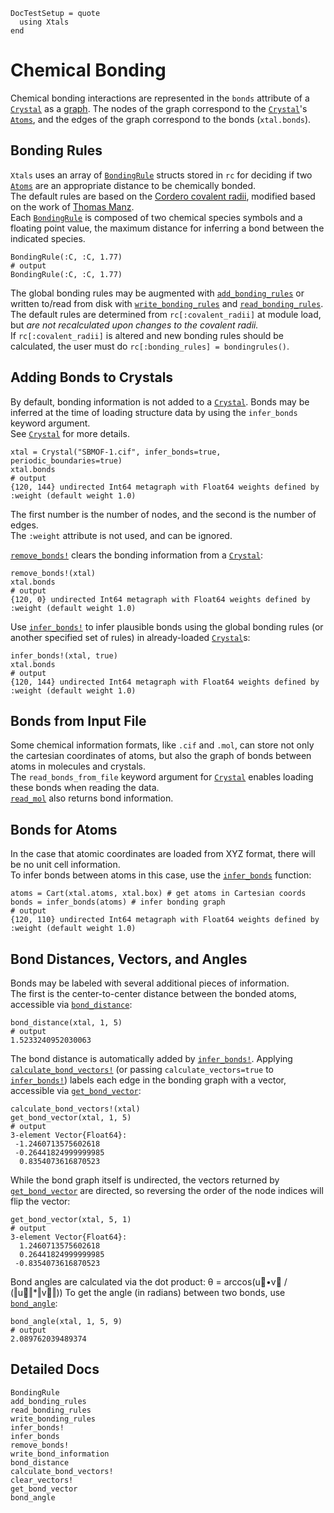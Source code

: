 ```@meta
DocTestSetup = quote
  using Xtals
end
```

# Chemical Bonding

Chemical bonding interactions are represented in the `bonds` attribute of a [`Crystal`](@ref) as a [graph](https://github.com/JuliaGraphs/MetaGraphs.jl).
The nodes of the graph correspond to the [`Crystal`](@ref)'s [`Atoms`](@ref), and the edges of the graph correspond to the bonds (`xtal.bonds`).

## Bonding Rules

`Xtals` uses an array of [`BondingRule`](@ref) structs stored in `rc` for deciding if two [`Atoms`](@ref) are an appropriate distance to be chemically bonded.  
The default rules are based on the [Cordero covalent radii](https://doi.org/10.1039/B801115J), modified based on the work of [Thomas Manz](https://doi.org/10.1039/c9ra07327b).  
Each [`BondingRule`](@ref) is composed of two chemical species symbols and a floating point value, the maximum distance for inferring a bond between the indicated species.

```jldoctest; output=false
BondingRule(:C, :C, 1.77)
# output
BondingRule(:C, :C, 1.77)
```

The global bonding rules may be augmented with [`add_bonding_rules`](@ref) or written to/read from disk with [`write_bonding_rules`](@ref) and [`read_bonding_rules`](@ref).  
The default rules are determined from `rc[:covalent_radii]` at module load, but *are not recalculated upon changes to the covalent radii.*  
If `rc[:covalent_radii]` is altered and new bonding rules should be calculated, the user must do `rc[:bonding_rules] = bondingrules()`.

## Adding Bonds to Crystals

By default, bonding information is not added to a [`Crystal`](@ref). 
Bonds may be inferred at the time of loading structure data by using the `infer_bonds` keyword argument.  
See [`Crystal`](@ref) for more details.

```jldoctest bonds
xtal = Crystal("SBMOF-1.cif", infer_bonds=true, periodic_boundaries=true)
xtal.bonds
# output
{120, 144} undirected Int64 metagraph with Float64 weights defined by :weight (default weight 1.0)
```

The first number is the number of nodes, and the second is the number of edges.  
The `:weight` attribute is not used, and can be ignored.

[`remove_bonds!`](@ref) clears the bonding information from a [`Crystal`](@ref):

```jldoctest bonds
remove_bonds!(xtal)
xtal.bonds
# output
{120, 0} undirected Int64 metagraph with Float64 weights defined by :weight (default weight 1.0)
```

Use [`infer_bonds!`](@ref) to infer plausible bonds using the global bonding rules (or another specified set of rules) in already-loaded [`Crystal`](@ref)s:

```jldoctest bonds
infer_bonds!(xtal, true)
xtal.bonds
# output
{120, 144} undirected Int64 metagraph with Float64 weights defined by :weight (default weight 1.0)
```

## Bonds from Input File

Some chemical information formats, like `.cif` and `.mol`, can store not only the cartesian coordinates of atoms, but also the graph of bonds between atoms in molecules and crystals.  
The `read_bonds_from_file` keyword argument for [`Crystal`](@ref) enables loading these bonds when reading the data.  
[`read_mol`](@ref) also returns bond information.

## Bonds for Atoms

In the case that atomic coordinates are loaded from XYZ format, there will be no unit cell information.  
To infer bonds between atoms in this case, use the [`infer_bonds`](@ref) function:

```jldoctest bonds
atoms = Cart(xtal.atoms, xtal.box) # get atoms in Cartesian coords
bonds = infer_bonds(atoms) # infer bonding graph
# output
{120, 110} undirected Int64 metagraph with Float64 weights defined by :weight (default weight 1.0)
```

## Bond Distances, Vectors, and Angles

Bonds may be labeled with several additional pieces of information.  
The first is the center-to-center distance between the bonded atoms, accessible via [`bond_distance`](@ref):

```jldoctest bonds
bond_distance(xtal, 1, 5)
# output
1.5233240952030063
```

The bond distance is automatically added by [`infer_bonds!`](@ref). 
Applying [`calculate_bond_vectors!`](@ref) (or passing `calculate_vectors=true` to [`infer_bonds!`](@ref)) labels each edge in the bonding graph with a vector, accessible via [`get_bond_vector`](@ref):

```jldoctest bonds
calculate_bond_vectors!(xtal)
get_bond_vector(xtal, 1, 5)
# output
3-element Vector{Float64}:
 -1.2460713575602618
 -0.26441824999999985
  0.8354073616870523
```

While the bond graph itself is undirected, the vectors returned by [`get_bond_vector`](@ref) are directed, so reversing the order of the node indices will flip the vector:

```jldoctest bonds
get_bond_vector(xtal, 5, 1)
# output
3-element Vector{Float64}:
  1.2460713575602618
  0.26441824999999985
 -0.8354073616870523
```

Bond angles are calculated via the dot product: θ = arccos(u⃗•v⃗ / (‖u⃗‖*‖v⃗‖))
To get the angle (in radians) between two bonds, use [`bond_angle`](@ref):

```jldoctest bonds
bond_angle(xtal, 1, 5, 9)
# output
2.089762039489374
```

## Detailed Docs

```@docs
BondingRule
add_bonding_rules
read_bonding_rules
write_bonding_rules
infer_bonds!
infer_bonds
remove_bonds!
write_bond_information
bond_distance
calculate_bond_vectors!
clear_vectors!
get_bond_vector
bond_angle
```
